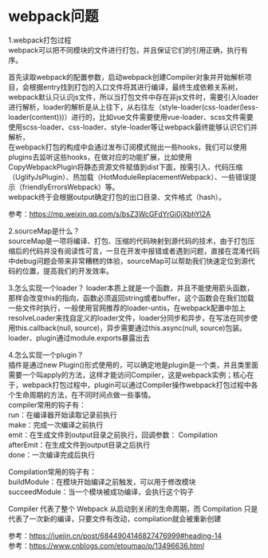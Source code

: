 # webpack问题

1.webpack打包过程  
webpack可以把不同模块的文件进行打包，并且保证它们的引用正确，执行有序。

首先读取webpack的配置参数，启动webpack创建Compiler对象并开始解析项目，会根据entry找到打包的入口文件将其进行编译，最终生成依赖关系树，  
webpack默认只认识js文件，所以当打包文件中存在非js文件时，需要引入loader进行解析，loader的解析是从上往下，从右往左（style-loader(css-loader(less-loader(content)))）进行的，比如vue文件需要使用vue-loader、scss文件需要使用scss-loader、css-loader、style-loader等让webpack最终能够认识它们并解析，  
在webpack打包的构成中会通过发布订阅模式抛出一些hooks，我们可以使用plugins去监听这些hooks，在做对应的功能扩展，比如使用CopyWebpackPlugin将静态资源文件赋值到dist下面，按需引入、代码压缩（UglifyJsPlugin）、热加载（HotModuleReplacementWebpack）、一些错误提示（friendlyErrorsWebpack）等。  
webpack终于会根据output确定打包的出口目录、文件格式（hash）。  

参考：https://mp.weixin.qq.com/s/bsZ3WcGFdYrGi0jXbhYl2A  

2.sourceMap是什么？  
sourceMap是一项将编译、打包、压缩的代码映射到源代码的技术，由于打包压缩后的代码并没有阅读性可言，一旦在开发中报错或者遇到问题，直接在混淆代码中debug问题会带来非常糟糕的体验，sourceMap可以帮助我们快速定位到源代码的位置，提高我们的开发效率。  

3.怎么实现一个loader？
loader本质上就是一个函数，并且不能使用箭头函数，那样会改变this的指向，函数必须返回string或者buffer，这个函数会在我们加载一些文件时执行，一般使用官网推荐的loader-untis，在webpack配置中加上resolveLoader来找自定义的loader文件，loader分同步和异步，在写法在同步使用this.callback(null, source)，异步需要通过this.async(null, source)包装。  
loader、plugin通过module.exports暴露出去  

4.怎么实现一个plugin？  
插件是通过new Plugin()形式使用的，可以确定地是plugin是一个类，并且类里面需要一个叫apply的方法，这样才能访问Compiler，这是webpack实例；核心在于，webpack打包过程中，plugin可以通过Compiler操作webpack打包过程中各个生命周期的方法，在不同时间点做一些事情。  
compiler常用的钩子有：  
run：在编译器开始读取记录前执行  
make：完成一次编译之前执行  
emit：在生成文件到output目录之前执行，回调参数： Compilation  
afterEmit：在生成文件到output目录之后执行  
done：一次编译完成后执行  

Compilation常用的钩子有：  
buildModule：在模块开始编译之前触发，可以用于修改模块  
succeedModule：当一个模块被成功编译，会执行这个钩子  

Compiler 代表了整个 Webpack 从启动到关闭的生命周期，而 Compilation 只是代表了一次新的编译，只要文件有改动，compilation就会被重新创建  

参考：https://juejin.cn/post/6844904146827476999#heading-14  
参考：https://www.cnblogs.com/etoumao/p/13496636.html